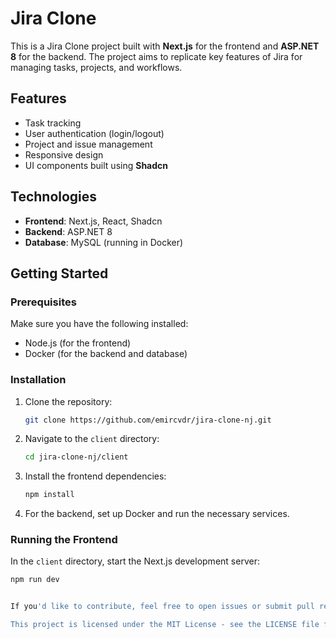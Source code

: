 # Jira Clone

This is a Jira Clone project built with **Next.js** for the frontend and **ASP.NET 8** for the backend. The project aims to replicate key features of Jira for managing tasks, projects, and workflows.

## Features

- Task tracking
- User authentication (login/logout)
- Project and issue management
- Responsive design
- UI components built using **Shadcn**

## Technologies

- **Frontend**: Next.js, React, Shadcn
- **Backend**: ASP.NET 8
- **Database**: MySQL (running in Docker)

## Getting Started

### Prerequisites

Make sure you have the following installed:

- Node.js (for the frontend)
- Docker (for the backend and database)

### Installation

1. Clone the repository:

    ```bash
    git clone https://github.com/emircvdr/jira-clone-nj.git
    ```

2. Navigate to the `client` directory:

    ```bash
    cd jira-clone-nj/client
    ```

3. Install the frontend dependencies:

    ```bash
    npm install
    ```

4. For the backend, set up Docker and run the necessary services.

### Running the Frontend

In the `client` directory, start the Next.js development server:

```bash
npm run dev


If you'd like to contribute, feel free to open issues or submit pull requests.

This project is licensed under the MIT License - see the LICENSE file for details.